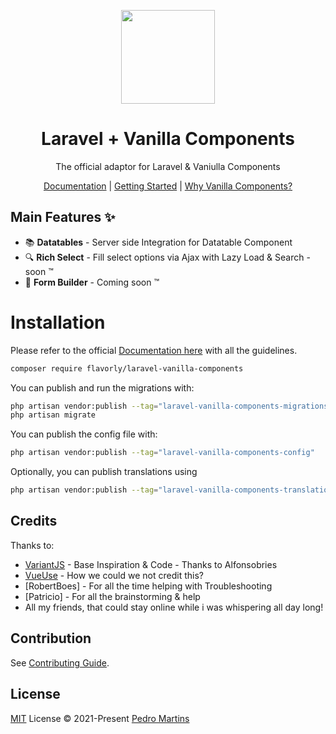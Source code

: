 <p align="center">
<img src="https://raw.githubusercontent.com/flavorly/vanilla-components/master/packages/documentation/src/public/symbol-gradient.svg" height="150">
</p>


<h1 align="center">
Laravel + Vanilla Components
</h1>

<p align="center">
The official adaptor for Laravel & Vaniulla Components
<p>

<p align="center">
  <a href="https://vanilla-components.com">Documentation</a> | <a href="https://vanilla-components.com/guide/quick-start.html">Getting Started</a> | <a href="https://vanilla-components.com/guide/introduction.html">Why Vanilla Components?</a>
</p>

## Main Features ✨

- 📚 **Datatables** - Server side Integration for Datatable Component
- 🔍 **Rich Select** - Fill select options via Ajax with Lazy Load & Search - soon ™
- 🚦 **Form Builder** - Coming soon ™

# Installation

Please refer to the official <a href="https://vanilla-components.com">Documentation here</a> with all the guidelines.

```bash
composer require flavorly/laravel-vanilla-components
```

You can publish and run the migrations with:

```bash
php artisan vendor:publish --tag="laravel-vanilla-components-migrations"
php artisan migrate
```

You can publish the config file with:

```bash
php artisan vendor:publish --tag="laravel-vanilla-components-config"
```

Optionally, you can publish translations using

```bash
php artisan vendor:publish --tag="laravel-vanilla-components-translations
```

## Credits

Thanks to:
- [VariantJS](https://github.com/variantjs/vue) - Base Inspiration & Code - Thanks to Alfonsobries
- [VueUse](https://github.com/vueuse/vueuse) - How we could we not credit this?
- [RobertBoes] - For all the time helping with Troubleshooting
- [Patricio] - For all the brainstorming & help
- All my friends, that could stay online while i was whispering all day long!

## Contribution

See [Contributing Guide](./CONTRIBUTING.md).

## License

[MIT](./LICENSE) License © 2021-Present [Pedro Martins](https://github.com/flavorly)

